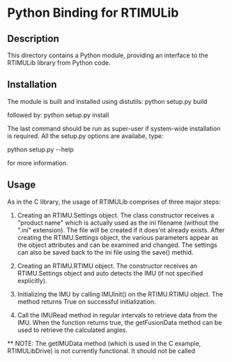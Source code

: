 Python Binding for RTIMULib
===========================

Description
-----------
This directory contains a Python module, providing an interface to the RTIMULib library
from Python code.

Installation
------------
The module is built and installed using distutils:
   python setup.py build
   
followed by:
   python setup.py install

The last command should be run as super-user if system-wide installation is required. All the
setup.py options are availabe, type:

   python setup.py --help
   
for more information.

Usage
-----
As in the C library, the usage of RTIMULib comprises of three major steps:

1. Creating an RTIMU.Settings object. The class constructor receives a "product name" which is
   actually used as the ini filename (without the ".ini" extension). The file will be
   created if it does'nt already exists. After creating the RTIMU.Settings object, the various
   parameters appear as the object attributes and can be examined and changed. 
   The settings can also be saved back to the ini file using the save() methid.
   
2. Creating an RTIMU.RTIMU object. The constructor receives an RTIMU.Settings object and auto detects
   the IMU (if not specified explicitly).
   
3. Initializing the IMU by calling IMUInit() on the RTIMU.RTIMU object. The method returns True on
   successful initialization.
   
4. Call the IMURead method in regular intervals to retrieve data from the IMU. When the function returns
   true, the getFusionData method can be used to retrieve the calculated angles.
   
** NOTE: The getIMUData method (which is used in the C example, RTIMULibDrive) is not currently functional.
         It should not be called

